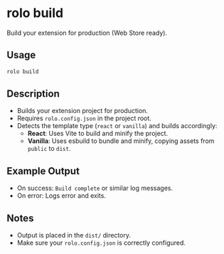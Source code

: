 # rolo build

Build your extension for production (Web Store ready).

## Usage

```sh
rolo build
```

## Description

- Builds your extension project for production.
- Requires `rolo.config.json` in the project root.
- Detects the template type (`react` or `vanilla`) and builds accordingly:
  - **React**: Uses Vite to build and minify the project.
  - **Vanilla**: Uses esbuild to bundle and minify, copying assets from `public` to `dist`.

## Example Output

- On success: `Build complete` or similar log messages.
- On error: Logs error and exits.

## Notes
- Output is placed in the `dist/` directory.
- Make sure your `rolo.config.json` is correctly configured.

